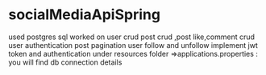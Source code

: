 # socialMediaApiSpring
used postgres sql
 worked on user crud
 post crud ,post like,comment crud
 user authentication
 post pagination
 user follow and unfollow
 implement jwt token and authentication
 under resources folder =>applications.properties : you will find db connection details
